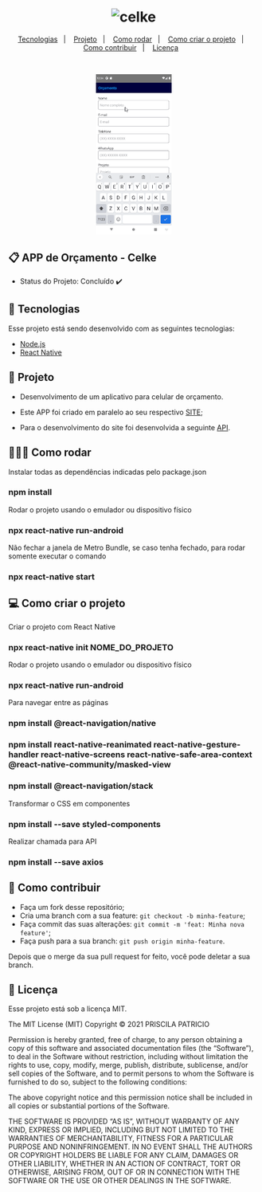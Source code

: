 <h1 align="center">
    <img alt="celke" title="Celke" src="/favicon.ico" width="60px" />
</h1>

<p align="center">
  <a href="#-tecnologias">Tecnologias</a>&nbsp;&nbsp;&nbsp;|&nbsp;&nbsp;&nbsp;
  <a href="#-projeto">Projeto</a>&nbsp;&nbsp;&nbsp;|&nbsp;&nbsp;&nbsp;
  <a href="#-como-rodar">Como rodar</a>&nbsp;&nbsp;&nbsp;|&nbsp;&nbsp;&nbsp;
  <a href="#-como-criar-o-projeto">Como criar o projeto</a>&nbsp;&nbsp;&nbsp;|&nbsp;&nbsp;&nbsp;
  <a href="#-como-contribuir">Como contribuir</a>&nbsp;&nbsp;&nbsp;|&nbsp;&nbsp;&nbsp;
  <a href="#-licença">Licença</a>&nbsp;&nbsp;&nbsp;
  </p>

<br>

<p align="center">
  <img alt="AppCelke" src="/appcelke.gif" width="30%"><br>
</p>

## 📋 APP de Orçamento - Celke

- Status do Projeto: Concluído :heavy_check_mark:

## 🚀 Tecnologias

Esse projeto está sendo desenvolvido com as seguintes tecnologias:

- [Node.js](https://nodejs.org/en/download/)
- [React Native](https://reactnative.dev/)


## 📱 Projeto

- Desenvolvimento de um aplicativo para celular de orçamento. 

- Este APP foi criado em paralelo ao seu respectivo [SITE](https://github.com/priscilapatricio/celke_nodejs_react_reactnative); 

- Para o desenvolvimento do site foi desenvolvida a seguinte [API](https://github.com/priscilapatricio/celke_nodejs_react_reactnative_API).


## 👩🏿‍💻 Como rodar

Instalar todas as dependências indicadas pelo package.json
### npm install

Rodar o projeto usando o emulador ou dispositivo físico
### npx react-native run-android

Não fechar a janela de Metro Bundle, se caso tenha fechado, para rodar somente executar o comando
### npx react-native start


## 💻 Como criar o projeto 

Criar o projeto com React Native
### npx react-native init NOME_DO_PROJETO

Rodar o projeto usando o emulador ou dispositivo físico
### npx react-native run-android

Para navegar entre as páginas
### npm install @react-navigation/native
### npm install react-native-reanimated react-native-gesture-handler react-native-screens react-native-safe-area-context @react-native-community/masked-view
### npm install @react-navigation/stack

Transformar o CSS em componentes
### npm install --save styled-components

Realizar chamada para API
### npm install --save axios


## 🤔 Como contribuir

- Faça um fork desse repositório;
- Cria uma branch com a sua feature: `git checkout -b minha-feature`;
- Faça commit das suas alterações: `git commit -m 'feat: Minha nova feature'`;
- Faça push para a sua branch: `git push origin minha-feature`.

Depois que o merge da sua pull request for feito, você pode deletar a sua branch.


## 📝 Licença

Esse projeto está sob a licença MIT.

The MIT License (MIT)
Copyright © 2021 PRISCILA PATRICIO

Permission is hereby granted, free of charge, to any person obtaining a copy of this software and associated documentation files (the “Software”), to deal in the Software without restriction, including without limitation the rights to use, copy, modify, merge, publish, distribute, sublicense, and/or sell copies of the Software, and to permit persons to whom the Software is furnished to do so, subject to the following conditions:

The above copyright notice and this permission notice shall be included in all copies or substantial portions of the Software.

THE SOFTWARE IS PROVIDED “AS IS”, WITHOUT WARRANTY OF ANY KIND, EXPRESS OR IMPLIED, INCLUDING BUT NOT LIMITED TO THE WARRANTIES OF MERCHANTABILITY, FITNESS FOR A PARTICULAR PURPOSE AND NONINFRINGEMENT. IN NO EVENT SHALL THE AUTHORS OR COPYRIGHT HOLDERS BE LIABLE FOR ANY CLAIM, DAMAGES OR OTHER LIABILITY, WHETHER IN AN ACTION OF CONTRACT, TORT OR OTHERWISE, ARISING FROM, OUT OF OR IN CONNECTION WITH THE SOFTWARE OR THE USE OR OTHER DEALINGS IN THE SOFTWARE.





